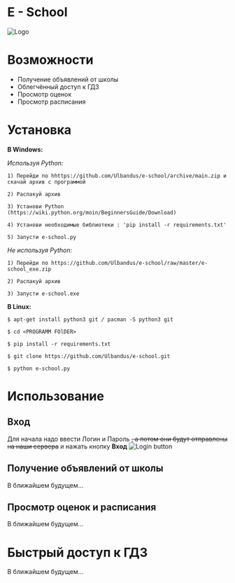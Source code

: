 # E - School
![Logo](https://i.imgur.com/HVeoylG.jpg)

# Возможности

 - Получение объявлений от школы
 - Облегчённый доступ к ГДЗ
 - Просмотр оценок
 - Просмотр расписания

# Установка

 **В Windows:**
 
*Используя Python:*


`1) Перейди по hhttps://github.com/Ulbandus/e-school/archive/main.zip и скачай архив с программой`

`2) Распакуй архив`

`3) Установи Python (https://wiki.python.org/moin/BeginnersGuide/Download)`

`4) Установи необходимые библиотеки : 'pip install -r requirements.txt'`

`5) Запусти e-school.py`

*Не используя Python:*


`1) Перейди по https://github.com/Ulbandus/e-school/raw/master/e-school_exe.zip`

`2) Распакуй архив`

`3) Запусти e-school.exe`


**В  Linux:**


`$ apt-get install python3 git / pacman -S python3 git`

`$ cd <PROGRAMM FOlDER>`

`$ pip install -r requirements.txt`

`$ git clone https://github.com/Ulbandus/e-school.git`

`$ python e-school.py`

# Использование
## Вход
Для начала надо ввести Логин и Пароль ~~,  а потом они будут отправлены на наши сервера~~ и нажать кнопку **Вход**
![Login button](https://i.imgur.com/l4CXcsj.png)
## Получение объявлений от школы 
В ближайшем будущем...

##  Просмотр оценок и расписания
В ближайшем будущем...

# Быстрый  доступ к ГДЗ
В ближайшем будущем...
